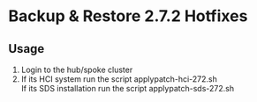 Backup & Restore 2.7.2 Hotfixes
==============================

## Usage
1. Login to the hub/spoke cluster
2. If its HCI system run the script applypatch-hci-272.sh<BR>
If its SDS installation run the script applypatch-sds-272.sh
